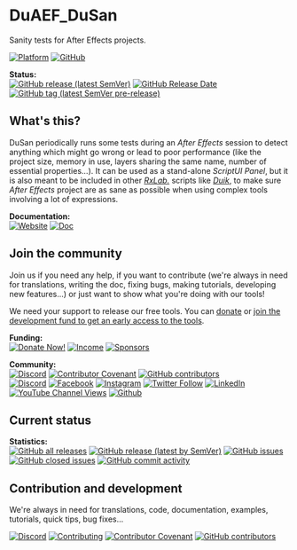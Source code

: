 # DuAEF_DuSan
 Sanity tests for After Effects projects.

[![Platform](https://img.shields.io/badge/After%20Effects-Win%20|%20Mac-informational?color=lightgrey&logo=adobeaftereffects)](#) [![GitHub](https://img.shields.io/github/license/RxLaboratory/DuSan?color=lightgrey)](LICENSE.md)

<!-- status -->
**Status:**  
[![GitHub release (latest SemVer)](https://img.shields.io/github/v/release/RxLaboratory/DuSan?color=brightgreen)](https://github.com/RxLaboratory/DuSan/releases) [![GitHub Release Date](https://img.shields.io/github/release-date/RxLaboratory/DuSan)](https://github.com/RxLaboratory/DuSan/releases) [![GitHub tag (latest SemVer pre-release)](https://img.shields.io/github/v/tag/RxLaboratory/DuSan?include_prereleases&label=testing)](https://github.com/RxLaboratory/DuSan/tags)
<!-- end:status -->

## What's this?

DuSan periodically runs some tests during an *After Effects* session to detect anything which might go wrong or lead to poor performance (like the project size, memory in use, layers sharing the same name, number of essential properties...). It can be used as a stand-alone *ScriptUI Panel*, but it is also meant to be included in other [*RxLab.*](https://rxlaboratory.org) scripts like [*Duik*](https://github.com/RxLaboratory/Duik), to make sure *After Effects* project are as sane as possible when using complex tools involving a lot of expressions.

**Documentation:**  
[![Website](https://img.shields.io/badge/website-RxLab-informational)](http://rxlaboratory.org/tools/dusan) [![Doc](https://img.shields.io/badge/documentation-dusan.rxlab.guide-informational)](http://dusan.rxlab.guide)

<!-- join -->
## Join the community

Join us if you need any help, if you want to contribute (we're always in need for translations, writing the doc, fixing bugs, making tutorials, developing new features...) or just want to show what you're doing with our tools!

We need your support to release our free tools. You can [donate](donate.rxlab.info) or [join the development fund to get an early access to the tools](https://rxlaboratory.org/early-access/).

**Funding:**  
[![Donate Now!](https://img.shields.io/badge/donate%20now!-donate.rxlab.info-blue?logo=heart)](http://donate.rxlab.info) [![Income](https://img.shields.io/endpoint?url=https%3A%2F%2Fversion.rxlab.io%2Fshields%2F%3FmonthlyIncome)](http://donate.rxlab.info) [![Sponsors](https://img.shields.io/endpoint?url=https%3A%2F%2Fversion.rxlab.io%2Fshields%2F%3FnumBackers)](http://donate.rxlab.info)  

**Community:**  
[![Discord](https://img.shields.io/discord/480782642825134100)](http://chat.rxlab.info) [![Contributor Covenant](https://img.shields.io/badge/contributor%20covenant-2.1-4baaaa.svg)](CODE_OF_CONDUCT.md) [![GitHub contributors](https://img.shields.io/github/contributors-anon/RxLaboratory/DuSan)](https://github.com/RxLaboratory/DuSan/graphs/contributors)  
[![Discord](https://img.shields.io/discord/480782642825134100?logo=discord&style=social&label=Discord)](http://chat.rxlab.info)
[![Facebook](https://img.shields.io/badge/Facebook-1877F2?logo=facebook&style=social)](https://www.facebook.com/rxlaboratory) [![Instagram](https://img.shields.io/badge/Instagram-E4405F?logo=instagram&style=social)](https://www.instagram.com/rxlaboratory/) [![Twitter Follow](https://img.shields.io/twitter/follow/RxLaboratory?label=Twitter&style=social)](https://www.twitter.com/rxlaboratory/) [![LinkedIn](https://img.shields.io/badge/LinkedIn-0077B5?logo=linkedin&style=social)](https://www.linkedin.com/company/RxLaboratory/) [![YouTube Channel Views](https://img.shields.io/youtube/channel/views/UC64qGypBbyM-ia-yf0nFSTg?label=Youtube)](https://www.youtube.com/channel/UC64qGypBbyM-ia-yf0nFSTg) [![Github](https://img.shields.io/github/stars/RxLaboratory?style=social&label=Github)](https://github.com/RxLaboratory)
<!-- end:join -->

## Current status

<!-- statistics -->
**Statistics:**  
[![GitHub all releases](https://img.shields.io/github/downloads/RxLaboratory/DuSan/total)](https://github.com/RxLaboratory/DuSan/releases) [![GitHub release (latest by SemVer)](https://img.shields.io/github/downloads/RxLaboratory/DuSan/latest/total?sort=semver)](https://github.com/RxLaboratory/DuSan/releases) [![GitHub issues](https://img.shields.io/github/issues-raw/RxLaboratory/DuSan)](https://github.com/RxLaboratory/DuSan/issues) [![GitHub closed issues](https://img.shields.io/github/issues-closed-raw/RxLaboratory/DuSan?color=lightgrey)](https://github.com/RxLaboratory/DuSan/issues?q=is%3Aissue+is%3Aclosed) [![GitHub commit activity](https://img.shields.io/github/commit-activity/m/RxLaboratory/DuSan)](https://github.com/RxLaboratory/DuSan/graphs/commit-activity)<!-- end:statistics -->  

<!-- contribution -->
## Contribution and development

We're always in need for translations, code, documentation, examples, tutorials, quick tips, bug fixes...

[![Discord](https://img.shields.io/discord/480782642825134100)](http://chat.rxlab.info) [![Contributing](https://img.shields.io/badge/contributing%20guide-docs.rxlab.io-informational.svg)](http://docs.rxlab.io) [![Contributor Covenant](https://img.shields.io/badge/contributor%20covenant-2.1-4baaaa.svg)](CODE_OF_CONDUCT.md) [![GitHub contributors](https://img.shields.io/github/contributors-anon/RxLaboratory/DuSan)](https://github.com/RxLaboratory/DuSan/graphs/contributors)
<!-- end:contribution -->
